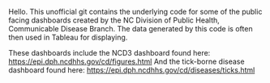 Hello. This unofficial git contains the underlying code for some of the public facing dashboards created by the NC Division of Public Health, Communicable Disease Branch. The data generated by this code is often then used in Tableau for displaying. 

These dashboards include the NCD3 dashboard found here: https://epi.dph.ncdhhs.gov/cd/figures.html
And the tick-borne disease dashboard found here: https://epi.dph.ncdhhs.gov/cd/diseases/ticks.html
